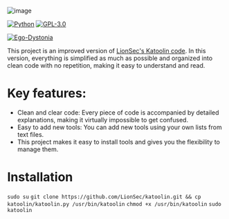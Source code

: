 ![image](https://github.com/Ego-Dystonia/Clean_Katoolin/assets/174164991/e43c1d78-2611-4112-acaf-0c9e98f7d377)

[![Python](https://img.shields.io/badge/language-Python%203-blue.svg)](https://www.python.org)
[![GPL-3.0](https://img.shields.io/badge/license-GPL--3.0-red.svg)]([http://www.wtfpl.net/](https://www.gnu.org/licenses/gpl-3.0.en.html))

[![Ego-Dystonia](https://img.shields.io/badge/author-Ego--Dystonia-red.svg)](https://github.com/Ego-Dystonia)


This project is an improved version of [LionSec's Katoolin code](https://github.com/LionSec/katoolin?tab=readme-ov-file#katoolin). In this version, everything is simplified as much as possible and organized into clean code with no repetition, making it easy to understand and read.

# Key features:

- Clean and clear code: Every piece of code is accompanied by detailed explanations, making it virtually impossible to get confused.
- Easy to add new tools: You can add new tools using your own lists from text files.
- This project makes it easy to install tools and gives you the flexibility to manage them.

# Installation
`sudo su`
`git clone https://github.com/LionSec/katoolin.git && cp katoolin/katoolin.py /usr/bin/katoolin`
`chmod +x /usr/bin/katoolin`
`sudo katoolin`

